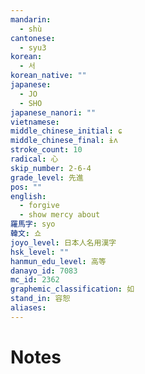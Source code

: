 ```yaml
---
mandarin:
  - shù
cantonese:
  - syu3
korean:
  - 서
korean_native: ""
japanese:
  - JO
  - SHO
japanese_nanori: ""
vietnamese:
middle_chinese_initial: ɕ
middle_chinese_final: ɨʌ
stroke_count: 10
radical: 心
skip_number: 2-6-4
grade_level: 先進
pos: ""
english:
  - forgive
  - show mercy about
羅馬字: syo
韓文: 쇼
joyo_level: 日本人名用漢字
hsk_level: ""
hanmun_edu_level: 高等
danayo_id: 7083
mc_id: 2362
graphemic_classification: 如
stand_in: 容恕
aliases:
---
```


# Notes
